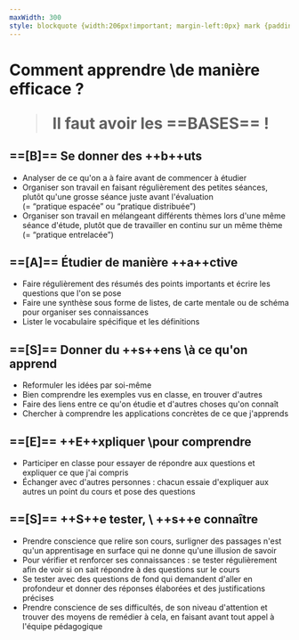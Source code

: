 ```yaml
---
maxWidth: 300
style: blockquote {width:206px!important; margin-left:0px} mark {padding:3px 5px; border-radius:5px; margin-left:3px}
---
```


# Comment apprendre \\de manière efficace ?<blockquote>Il faut avoir les ==BASES== !</blocquote>

## ==[B]== Se donner des ++b++uts

- Analyser de ce qu'on a à faire avant de commencer à étudier
- Organiser son travail en faisant régulièrement des petites séances, plutôt qu'une grosse séance juste avant l'évaluation<aside>(= “pratique espacée” ou “pratique distribuée”)</aside>
- Organiser son travail en mélangeant différents thèmes lors d'une même séance d'étude, plutôt que de travailler en continu sur un même thème <aside>(= “pratique entrelacée”)

## ==[A]== Étudier de manière ++a++ctive

- Faire régulièrement des résumés des points importants et écrire les questions que l'on se pose
- Faire une synthèse sous forme de listes, de carte mentale ou de schéma pour organiser ses connaissances
- Lister le vocabulaire spécifique et les définitions

## ==[S]== Donner du ++s++ens \\à ce qu'on apprend

- Reformuler les idées par soi-même
- Bien comprendre les exemples vus en classe, en trouver d'autres
- Faire des liens entre ce qu'on étudie et d'autres choses qu'on connaît
- Chercher à comprendre les applications concrètes de ce que j'apprends

## ==[E]== ++E++xpliquer \\pour comprendre

- Participer en classe pour essayer de répondre aux questions et expliquer ce que j'ai compris
- Échanger avec d'autres personnes : chacun essaie d'expliquer aux autres un point du cours et pose des questions

## ==[S]== ++S++e tester, \\ ++s++e connaître

- Prendre conscience que relire son cours, surligner des passages n'est qu'un apprentisage en surface qui ne donne qu'une illusion de savoir
- Pour vérifier et renforcer ses connaissances : se tester régulièrement afin de voir si on sait répondre à des questions sur le cours
- Se tester avec des questions de fond qui demandent d'aller en profondeur et donner des réponses élaborées et des justifications précises
- Prendre conscience de ses difficultés, de son niveau d'attention et trouver des moyens de remédier à cela, en faisant avant tout appel à l'équipe pédagogique